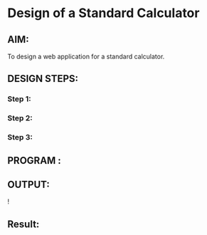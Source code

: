 # Design of a Standard Calculator

## AIM:

To design a web application for a standard calculator.

## DESIGN STEPS:

### Step 1:


### Step 2:

### Step 3:



## PROGRAM :

## OUTPUT:

!


## Result:
